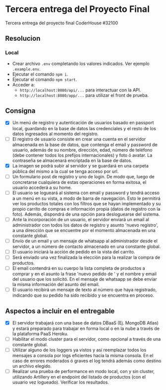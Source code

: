 # Tercera entrega del Proyecto Final
Tercera entrega del proyecto final CoderHouse #32100

## Resolucion

### Local
- Crear archivo `.env` completando los valores indicados. Ver ejemplo `.example.env`. 
- Ejecutar el comando `npm i`.
- Ejecutar el comando `npm start`.
- Acceder a:
  - `http://localhost:8080/api/...` para interactuar con la API.
  - `http://localhost:8080/app/...` para utilizar el front de prueba.

## Consigna
- [X] Un menú de registro y autenticación de usuarios basado en passport local, guardando en la base de datos las credenciales y el resto de los datos ingresados al momento del registro. 
- [ ] El registro de usuario consiste en crear una cuenta en el servidor almacenada en la base de datos, que contenga el email y password de usuario, además de su nombre, dirección, edad, número de teléfono (debe contener todos los prefijos internacionales) y foto ó avatar. La contraseña se almacenará encriptada en la base de datos.
- [X] La imagen se podrá subir al servidor y se guardará en una carpeta pública del mismo a la cual se tenga acceso por url.
- [ ] Un formulario post de registro y uno de login. De modo que, luego de concretarse cualquiera de estas operaciones en forma exitosa, el usuario accederá a su home.
- [ ] El usuario se logueará al sistema con email y password y tendrá acceso a un menú en su vista, a modo de barra de navegación. Esto le permitirá ver los productos totales con los filtros que se hayan implementado y su propio carrito de compras e información propia (datos de registro con la foto). Además, dispondrá de una opción para desloguearse del sistema.
- [ ] Ante la incorporación de un usuario, el servidor enviará un email al administrador con todos los datos de registro y asunto 'nuevo registro', a una dirección que se encuentre por el momento almacenada en una constante global.
- [ ] Envío de un email y un mensaje de whatsapp al administrador desde el servidor, a un número de contacto almacenado en una constante global.
- [ ] El usuario iniciará la acción de pedido en la vista del carrito.
- [ ] Será enviado una vez finalizada la elección para la realizar la compra de productos.
- [ ] El email contendrá en su cuerpo la lista completa de productos a comprar y en el asunto la frase 'nuevo pedido de ' y el nombre y email del usuario que los solicitó. En el mensaje de whatsapp se debe enviar la misma información del asunto del email.
- [ ] El usuario recibirá un mensaje de texto al número que haya registrado, indicando que su pedido ha sido recibido y se encuentra en proceso.

## Aspectos a incluir en el entregable
- [X] El servidor trabajará con una base de datos DBaaS (Ej. MongoDB Atlas) y estará preparado para trabajar en forma local o en la nube a través de la plataforma PaaS Heroku.
- [ ] Habilitar el modo cluster para el servidor, como opcional a través de una constante global.
- [ ] Utilizar alguno de los loggers ya vistos y así reemplazar todos los mensajes a consola por logs eficientes hacia la misma consola. En el caso de errores moderados ó graves el log tendrá además como destino un archivo elegido.
- [ ] Realizar una prueba de performance en modo local, con y sin cluster, utilizando Artillery en el endpoint del listado de productos (con el usuario vez logueado). Verificar los resultados.
